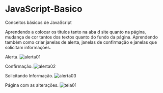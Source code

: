 # JavaScript-Basico
 Conceitos básicos de JavaScript

 Aprendendo a colocar os titulos tanto na aba d site quanto na página, mudança de cor tantos dos textos quanto do fundo da página. Aprendendo também como criar janelas de alerta, janelas de confirmação e janelas que solicitam informações.

 Alerta.
 ![alerta01](https://user-images.githubusercontent.com/66435215/83955314-f83a9080-a827-11ea-919d-c7b38acc81da.png)

 Confirmação.
 ![alerta02](https://user-images.githubusercontent.com/66435215/83955321-0be5f700-a828-11ea-87fa-649d6b7e090a.png)

 Solicitando Informação.
 ![alerta03](https://user-images.githubusercontent.com/66435215/83955326-1acca980-a828-11ea-8a61-13fcb56ee4b0.png)

 Página com as alterações.
 ![tela01](https://user-images.githubusercontent.com/66435215/83955331-25873e80-a828-11ea-937d-8b62fdaecea6.png)